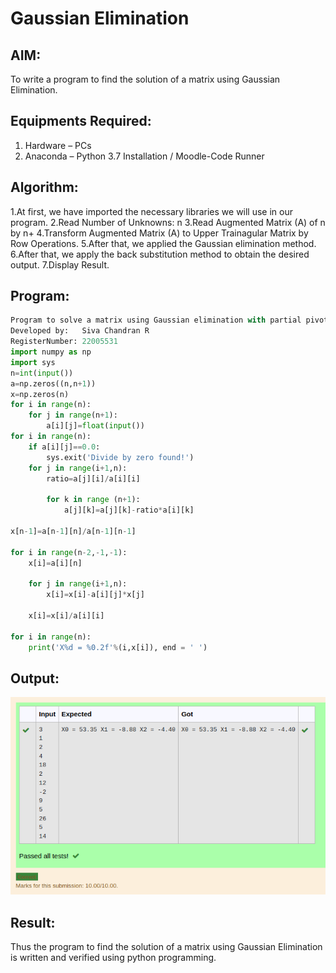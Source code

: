 # Gaussian Elimination

## AIM:
To write a program to find the solution of a matrix using Gaussian Elimination.

## Equipments Required:
1. Hardware – PCs
2. Anaconda – Python 3.7 Installation / Moodle-Code Runner

## Algorithm:
1.At first, we have imported the necessary libraries we will use in our program.
2.Read Number of Unknowns: n
3.Read Augmented Matrix (A) of n by n+
4.Transform Augmented Matrix (A) to Upper Trainagular Matrix by Row Operations.
5.After that, we applied the Gaussian elimination method.
6.After that, we apply the back substitution method to obtain the desired output.
7.Display Result.

## Program:
``` python
Program to solve a matrix using Gaussian elimination with partial pivoting.
Developed by:   Siva Chandran R
RegisterNumber: 22005531
import numpy as np
import sys
n=int(input())
a=np.zeros((n,n+1))
x=np.zeros(n)
for i in range(n):
    for j in range(n+1):
        a[i][j]=float(input())
for i in range(n):
    if a[i][j]==0.0:
        sys.exit('Divide by zero found!')
    for j in range(i+1,n):
        ratio=a[j][i]/a[i][i]
        
        for k in range (n+1):
            a[j][k]=a[j][k]-ratio*a[i][k]
            
x[n-1]=a[n-1][n]/a[n-1][n-1]

for i in range(n-2,-1,-1):
    x[i]=a[i][n]
    
    for j in range(i+1,n):
        x[i]=x[i]-a[i][j]*x[j]
        
    x[i]=x[i]/a[i][i]
    
for i in range(n):
    print('X%d = %0.2f'%(i,x[i]), end = ' ')
```
## Output:
![OUTPUT](out7.png)


## Result:
Thus the program to find the solution of a matrix using Gaussian Elimination is written and verified using python programming.

